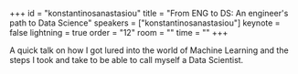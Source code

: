 ﻿+++
id = "konstantinosanastasiou"
title = "From ENG to DS: An engineer's path to Data Science"
speakers = ["konstantinosanastasiou"]
keynote = false
lightning = true
order = "12"
room = ""
time = ""
+++

A quick talk on how I got lured into the world of Machine Learning and the steps I took and take to be able to call myself a Data Scientist.